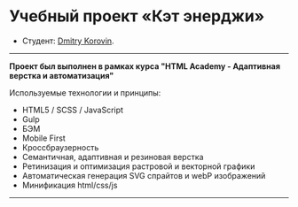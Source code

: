 # Учебный проект «Кэт энерджи»

* Студент: [Dmitry Korovin](https://up.htmlacademy.ru/adaptive/21/user/974243).

---

**Проект был выполнен в рамках курса "HTML Academy - Адаптивная верстка и автоматизация"**

Используемые технологии и принципы:

- HTML5 / SCSS / JavaScript
- Gulp
- БЭМ
- Mobile First
- Кроссбраузерность
- Семантичная, адаптивная и резиновая верстка
- Ретинизация и оптимизация растровой и векторной графики
- Автоматическая генерация SVG спрайтов и webP изображений
- Минификация html/css/js

---
